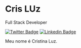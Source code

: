 # Cris LUz

Full Stack Developer 

[![Twitter Badge](https://img.shields.io/badge/-@iuricode-986DFF?style=flat-square&labelColor=986DFF&logo=twitter&logoColor=white&link=https://twitter.com/cris_dev07)](https://twitter.com/cris_dev07) 
[![Linkedin Badge](https://img.shields.io/badge/-Iuri%20Silva-986DFF?style=flat-square&logo=Linkedin&logoColor=white&link=https://www.linkedin.com/in/cristinaluz07/)](https://www.linkedin.com/in/cristinaluz07/) 

Meu nome é Cristina Luz.
